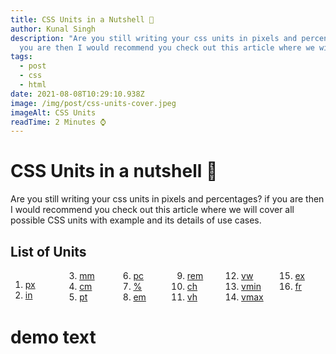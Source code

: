 ```yaml
---
title: CSS Units in a Nutshell 🐚
author: Kunal Singh
description: "Are you still writing your css units in pixels and percentages? if
  you are then I would recommend you check out this article where we will "
tags:
  - post
  - css
  - html
date: 2021-08-08T10:29:10.938Z
image: /img/post/css-units-cover.jpeg
imageAlt: CSS Units
readTime: 2 Minutes ⌚
---
```

# CSS Units in a nutshell 🐚

Are you still writing your css units in pixels and percentages? if you are then I would recommend you check out this article where we will cover all  possible CSS units with example and its details of use cases.

## List of Units

<div style="columns:70px">

1. [px](#px)
2. [in](#in)
3. [mm](#mm)
4. [cm](#cm)
5. [pt](#pt)
6. [pc](#pc)
7. [%](#percentage)
8. [em](#em)
9. [rem](#rem)
10. [ch](#ch)
11. [vh](#vh)
12. [vw](#vw)
13. [vmin](#vmax)
14. [vmax](#vmax)
15. [ex](#ex)
16. [fr](#fr)

</div>
 
<h1 id="px">
	demo text
</h1>


 

